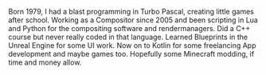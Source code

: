 Born 1979, I had a blast programming in Turbo Pascal, creating little games after school. Working as a Compositor since 2005 and been scripting in Lua and Python for the compositing software and rendermanagers. Did a C++ course but never really coded in that language. Learned Blueprints in the Unreal Engine for some UI work. Now on to Kotlin for some freelancing App development and maybe games too. Hopefully some Minecraft modding, if time and money allow.
